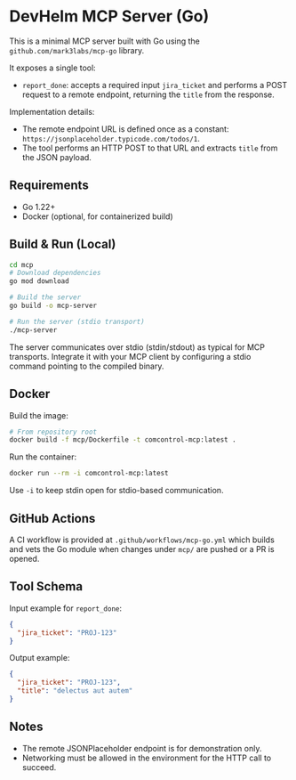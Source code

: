 # DevHelm MCP Server (Go)

This is a minimal MCP server built with Go using the `github.com/mark3labs/mcp-go` library.

It exposes a single tool:
- `report_done`: accepts a required input `jira_ticket` and performs a POST request to a remote endpoint, returning the `title` from the response.

Implementation details:
- The remote endpoint URL is defined once as a constant: `https://jsonplaceholder.typicode.com/todos/1`.
- The tool performs an HTTP POST to that URL and extracts `title` from the JSON payload.

## Requirements
- Go 1.22+
- Docker (optional, for containerized build)

## Build & Run (Local)

```bash
cd mcp
# Download dependencies
go mod download

# Build the server
go build -o mcp-server

# Run the server (stdio transport)
./mcp-server
```

The server communicates over stdio (stdin/stdout) as typical for MCP transports. Integrate it with your MCP client by configuring a stdio command pointing to the compiled binary.

## Docker

Build the image:

```bash
# From repository root
docker build -f mcp/Dockerfile -t comcontrol-mcp:latest .
```

Run the container:

```bash
docker run --rm -i comcontrol-mcp:latest
```

Use `-i` to keep stdin open for stdio-based communication.

## GitHub Actions
A CI workflow is provided at `.github/workflows/mcp-go.yml` which builds and vets the Go module when changes under `mcp/` are pushed or a PR is opened.

## Tool Schema
Input example for `report_done`:

```json
{
  "jira_ticket": "PROJ-123"
}
```

Output example:

```json
{
  "jira_ticket": "PROJ-123",
  "title": "delectus aut autem"
}
```

## Notes
- The remote JSONPlaceholder endpoint is for demonstration only.
- Networking must be allowed in the environment for the HTTP call to succeed.
